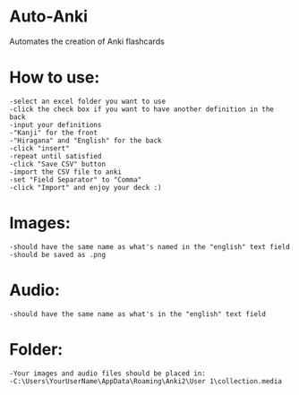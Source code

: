 # Auto-Anki
Automates the creation of Anki flashcards

# How to use:
	-select an excel folder you want to use
	-click the check box if you want to have another definition in the back
	-input your definitions
	-"Kanji" for the front
	-"Hiragana" and "English" for the back
	-click "insert"
	-repeat until satisfied 
	-click "Save CSV" button 
	-import the CSV file to anki 
	-set "Field Separator" to "Comma" 
	-click "Import" and enjoy your deck :) 
# Images:
	-should have the same name as what's named in the "english" text field
	-should be saved as .png

# Audio:
	-should have the same name as what's in the "english" text field
# Folder: 
	-Your images and audio files should be placed in:
	-C:\Users\YourUserName\AppData\Roaming\Anki2\User 1\collection.media


